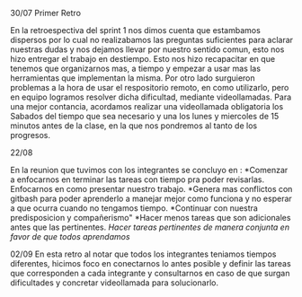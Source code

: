 30/07 Primer Retro

En la retroespectiva del sprint 1 nos dimos cuenta que estambamos dispersos por lo cual no realizabamos las preguntas suficientes para aclarar nuestras dudas y nos dejamos llevar por nuestro sentido comun, esto nos hizo entregar el trabajo en destiempo. Esto nos hizo recapacitar en que tenemos que organizarnos mas, a tiempo y empezar a usar mas las herramientas que implementan la misma.
Por otro lado surguieron problemas a la hora de usar el respositorio remoto, en como utilizarlo, pero en equipo logramos resolver dicha dificultad, mediante videollamadas.
Para una mejor contancia, acordamos realizar una videollamada obligatoria los Sabados del tiempo que sea necesario y una los lunes y miercoles de 15 minutos antes de la clase, en la que nos pondremos al tanto de los progresos.


22/08

En la reunion que tuvimos con los integrantes se concluyo en :
*Comenzar a enfocarnos en terminar las tareas con tiempo pra poder revisarlas. Enfocarnos en como presentar nuestro trabajo.
*Genera mas conflictos con gitbash para poder aprenderlo a manejar mejor como funciona y no esperar a que ocurra cuando no tengamos tiempo.
*Continuar con nuestra predisposicion y compañerismo"
*Hacer menos tareas que son adicionales antes que las pertinentes.
*Hacer tareas pertinentes de manera conjunta en favor de que todos aprendamos*


02/09
En esta retro al notar que todos los integrantes teniamos tiempos diferentes, hicimos foco en conectarnos lo antes posible y definir las tareas que corresponden a cada integrante y consultarnos en caso de que surgan dificultades y concretar videollamada para solucionarlo.